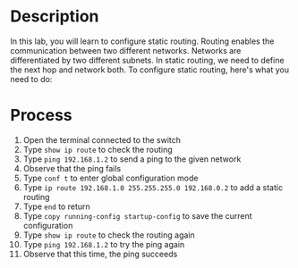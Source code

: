 # Description
In this lab, you will learn to configure static routing. Routing enables the communication between two different networks. Networks are differentiated by two different subnets. In static routing, we need to define the next hop and network both. To configure static routing, here's what you need to do:

# Process
1. Open the terminal connected to the switch
2. Type `show ip route` to check the routing
3. Type `ping 192.168.1.2` to send a ping to the given network
4. Observe that the ping fails
5. Type `conf t` to enter global configuration mode
6. Type `ip route 192.168.1.0 255.255.255.0 192.168.0.2` to add a static routing
7. Type `end` to return
8. Type `copy running-config startup-config` to save the current configuration
9. Type `show ip route` to check the routing again
10. Type `ping 192.168.1.2` to try the ping again
11. Observe that this time, the ping succeeds